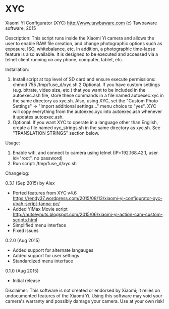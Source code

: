 # XYCXiaomi Yi Configurator (XYC)http://www.tawbaware.com(c) Tawbaware software, 2015Description: This script runs inside the Xiaomi Yi camera and allows the userto enable RAW file creation, and change photographic options such asexposure, ISO, whitebalance, etc.  In addition, a photographic time-lapsefeature is also available.  It is designed to be executed and accessed viaa telnet client running on any phone, computer, tablet, etc.Installation:1. Install script at top level of SD card and ensure execute permissions:        chmod 755 /tmp/fuse_d/xyc.sh2  Optional.  If you have custom settings (e.g. bitrate, video size, etc.)   that you want to be included in the autoexec.ash file, store these commands   in a  file named autoexec.xyc in the same directory as xyc.sh.  Also, using   XYC, set the "Custom Photo Settings" ->  "Import additional settings..."   menu choice to "yes".  XYC will copy everything from the autoexec.xyc into   autoexec.ash whenever it updates autoexec.ash.3. Optional.  If you want XYC to operate in a language other than English,   create a file named xyc_strings.sh in the same directory as xyc.sh.  See   "TRANSLATION STRINGS" section below.Usage:1. Enable wifi, and connect to camera using telnet   (IP=192.168.42.1, user id="root", no password)2. Run script: /tmp/fuse_d/xyc.shChangelog:0.3.1 (Sep 2015) by Alex - Ported features from XYC v4.6 https://rendy37.wordpress.com/2015/08/13/xiaomi-yi-configurator-xyc-ubah-script-tanpa-pc/- Added YiMax Movie script http://nutseynuts.blogspot.com/2015/06/xiaomi-yi-action-cam-custom-scripts.html- Simplified menu interface- Fixed issues0.2.0 (Aug 2015)- Added support for alternate langauges- Added support for user settings- Standardized menu interface0.1.0 (Aug 2015)- Initial releaseDisclaimer: This software is not created or endorsed by Xiaomi; it relies onundocumented features of the Xiaomi Yi. Using this software may void yourcamera's warranty and possibly damage your camera.  Use at your own risk!